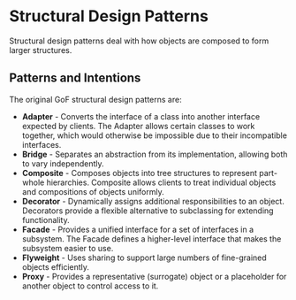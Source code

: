 # Structural Design Patterns

Structural design patterns deal with how objects are composed to form larger structures.

## Patterns and Intentions

The original GoF structural design patterns are:

- **Adapter** - Converts the interface of a class into another interface expected by clients. The Adapter allows certain classes to work together, which would otherwise be impossible due to their incompatible interfaces.
- **Bridge** - Separates an abstraction from its implementation, allowing both to vary independently.
- **Composite** - Composes objects into tree structures to represent part-whole hierarchies. Composite allows clients to treat individual objects and compositions of objects uniformly.
- **Decorator** - Dynamically assigns additional responsibilities to an object. Decorators provide a flexible alternative to subclassing for extending functionality.
- **Facade** - Provides a unified interface for a set of interfaces in a subsystem. The Facade defines a higher-level interface that makes the subsystem easier to use.
- **Flyweight** - Uses sharing to support large numbers of fine-grained objects efficiently.
- **Proxy** - Provides a representative (surrogate) object or a placeholder for another object to control access to it.
